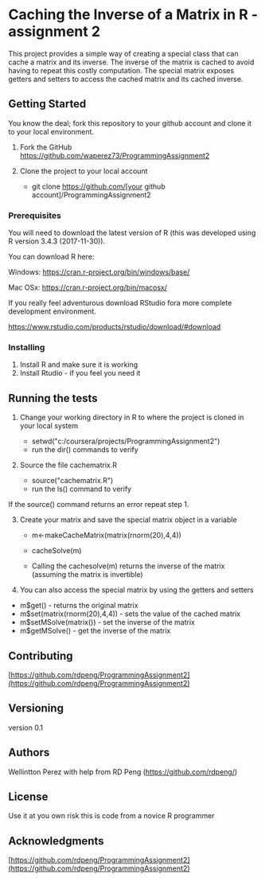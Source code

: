 # Caching the Inverse of a Matrix in R - assignment 2

This project provides a simple way of creating a special class that can cache a matrix and its inverse.
The inverse of the matrix is cached to avoid having to repeat this costly computation.
The special matrix exposes getters and setters to access the cached matrix and its cached inverse.

## Getting Started

You know the deal; fork this repository to your github account and clone it to your local environment.

1. Fork the GitHub https://github.com/waperez73/ProgrammingAssignment2

2. Clone the project to your local account
  
    - git clone https://github.com/[your github account]/ProgrammingAssignment2
    
### Prerequisites

You will need to download the latest version of R (this was developed using R version 3.4.3 (2017-11-30)).

You can download R here: 

Windows: https://cran.r-project.org/bin/windows/base/

Mac OSx: https://cran.r-project.org/bin/macosx/

If you really feel adventurous download RStudio fora more complete development environment.

https://www.rstudio.com/products/rstudio/download/#download

### Installing

1. Install R and make sure it is working
2. Install Rtudio - if you feel you need it

## Running the tests

1. Change your working directory in R to where the project is cloned in your local system
    
    - setwd("c:/coursera/projects/ProgrammingAssignment2")
    - run the dir() commands to verify
    
2. Source the file cachematrix.R
  
    - source("cachematrix.R")
    - run the ls() command to verify 
  
  If the source() command returns an error repeat step 1.

3. Create your matrix and save the special matrix object in a variable
    
    - m<-makeCacheMatrix(matrix(rnorm(20),4,4))
    - cacheSolve(m)

    - Calling the cachesolve(m) returns the inverse of the matrix  (assuming the matrix is invertible)

4. You can also access the special matrix by using the getters and setters 
  
  - m$get() - returns the original matrix
  - m$set(matrix(rnorm(20),4,4)) - sets the value of the cached matrix
  - m$setMSolve(matrix()) - set the inverse of the matrix
  - m$getMSolve() - get the inverse of the matrix

## Contributing

[https://github.com/rdpeng/ProgrammingAssignment2](https://github.com/rdpeng/ProgrammingAssignment2)

## Versioning
  
  version 0.1

## Authors

Wellintton Perez with help from RD Peng (https://github.com/rdpeng/)


## License

Use it at you own risk this is code from a novice R programmer

## Acknowledgments

[https://github.com/rdpeng/ProgrammingAssignment2](https://github.com/rdpeng/ProgrammingAssignment2)
